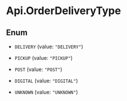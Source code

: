 # Api.OrderDeliveryType

## Enum


* `DELIVERY` (value: `"DELIVERY"`)

* `PICKUP` (value: `"PICKUP"`)

* `POST` (value: `"POST"`)

* `DIGITAL` (value: `"DIGITAL"`)

* `UNKNOWN` (value: `"UNKNOWN"`)


